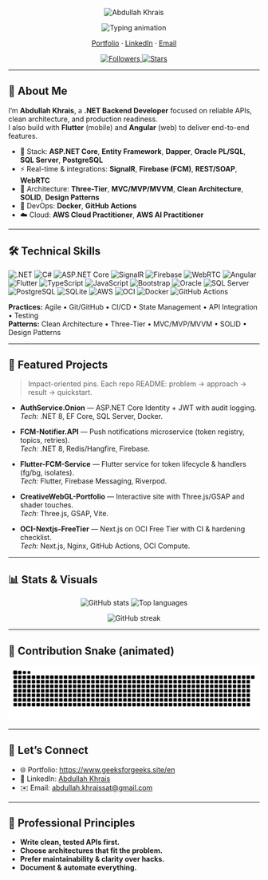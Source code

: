 <!-- Profile Banner -->
<p align="center">
  <img src="https://capsule-render.vercel.app/api?type=rect&color=0:0ea5e9,100:6366f1&height=120&section=header&text=Abdullah%20Khrais&fontColor=ffffff&fontSize=42" alt="Abdullah Khrais" />
</p>

<!-- Typing headline (animated) -->
<p align="center">
  <img src="https://readme-typing-svg.demolab.com?font=Inter&weight=700&size=22&duration=3200&pause=900&center=true&vCenter=true&width=900&lines=.NET+API+Developer;Angular+%26+Flutter+for+end-to-end+delivery;Docker%2C+AWS+Cloud+Practitioner+%26+AI;Reliable%2C+maintainable+backends+%E2%80%94+Clean+Architecture" alt="Typing animation" />
</p>

<p align="center">
  <a href="https://www.geeksforgeeks.site/en">Portfolio</a> ·
  <a href="https://www.linkedin.com/in/abdullah-khrais-6a1565232/">LinkedIn</a> ·
  <a href="mailto:abdullah.khraissat@gmail.com">Email</a>
</p>

<p align="center">
  <a href="https://github.com/abdullahkhrisstoo">
    <img src="https://img.shields.io/github/followers/abdullahkhrisstoo?label=Followers&style=for-the-badge" alt="Followers" />
  </a>
  <a href="https://github.com/abdullahkhrisstoo?tab=repositories&sort=stargazers">
    <img src="https://img.shields.io/github/stars/abdullahkhrisstoo?affiliations=OWNER%2CCOLLABORATOR&style=for-the-badge" alt="Stars" />
  </a>
</p>

---

## 👋 About Me
I’m **Abdullah Khrais**, a **.NET Backend Developer** focused on reliable APIs, clean architecture, and production readiness.  
I also build with **Flutter** (mobile) and **Angular** (web) to deliver end-to-end features.

- 💼 Stack: **ASP.NET Core**, **Entity Framework**, **Dapper**, **Oracle PL/SQL**, **SQL Server**, **PostgreSQL**
- ⚡ Real-time & integrations: **SignalR**, **Firebase (FCM)**, **REST/SOAP**, **WebRTC**
- 🧱 Architecture: **Three-Tier**, **MVC/MVP/MVVM**, **Clean Architecture**, **SOLID**, **Design Patterns**
- 🐳 DevOps: **Docker**, **GitHub Actions**
- ☁️ Cloud: **AWS Cloud Practitioner**, **AWS AI Practitioner**

---

## 🛠️ Technical Skills

<p>
  <!-- Backend & APIs -->
  <img alt=".NET" src="https://img.shields.io/badge/.NET-512BD4?logo=dotnet&logoColor=white"/>
  <img alt="C#" src="https://img.shields.io/badge/C%23-239120?logo=csharp&logoColor=white"/>
  <img alt="ASP.NET Core" src="https://img.shields.io/badge/ASP.NET%20Core-512BD4?logo=dotnet&logoColor=white"/>
  <img alt="SignalR" src="https://img.shields.io/badge/SignalR-512BD4?logo=dotnet&logoColor=white"/>
  <img alt="Firebase" src="https://img.shields.io/badge/Firebase-FFCA28?logo=firebase&logoColor=black"/>
  <img alt="WebRTC" src="https://img.shields.io/badge/WebRTC-333333?logo=webrtc&logoColor=white"/>

  <!-- Frontend & Mobile -->
  <img alt="Angular" src="https://img.shields.io/badge/Angular-DD0031?logo=angular&logoColor=white"/>
  <img alt="Flutter" src="https://img.shields.io/badge/Flutter-02569B?logo=flutter&logoColor=white"/>
  <img alt="TypeScript" src="https://img.shields.io/badge/TypeScript-3178C6?logo=typescript&logoColor=white"/>
  <img alt="JavaScript" src="https://img.shields.io/badge/JavaScript-F7DF1E?logo=javascript&logoColor=black"/>
  <img alt="Bootstrap" src="https://img.shields.io/badge/Bootstrap-7952B3?logo=bootstrap&logoColor=white"/>

  <!-- Databases -->
  <img alt="Oracle" src="https://img.shields.io/badge/Oracle-F80000?logo=oracle&logoColor=white"/>
  <img alt="SQL Server" src="https://img.shields.io/badge/SQL%20Server-CC2927?logo=microsoftsqlserver&logoColor=white"/>
  <img alt="PostgreSQL" src="https://img.shields.io/badge/PostgreSQL-4169E1?logo=postgresql&logoColor=white"/>
  <img alt="SQLite" src="https://img.shields.io/badge/SQLite-003B57?logo=sqlite&logoColor=white"/>

  <!-- Cloud & DevOps -->
  <img alt="AWS" src="https://img.shields.io/badge/AWS-232F3E?logo=amazonaws&logoColor=white"/>
  <img alt="OCI" src="https://img.shields.io/badge/OCI-F80000?logo=oracle&logoColor=white"/>
  <img alt="Docker" src="https://img.shields.io/badge/Docker-2496ED?logo=docker&logoColor=white"/>
  <img alt="GitHub Actions" src="https://img.shields.io/badge/GitHub%20Actions-2088FF?logo=githubactions&logoColor=white"/>
</p>

**Practices:** Agile • Git/GitHub • CI/CD • State Management • API Integration • Testing  
**Patterns:** Clean Architecture • Three-Tier • MVC/MVP/MVVM • SOLID • Design Patterns

---

## 📌 Featured Projects
> Impact-oriented pins. Each repo README: problem → approach → result → quickstart.

- **AuthService.Onion** — ASP.NET Core Identity + JWT with audit logging.  
  *Tech:* .NET 8, EF Core, SQL Server, Docker.

- **FCM-Notifier.API** — Push notifications microservice (token registry, topics, retries).  
  *Tech:* .NET 8, Redis/Hangfire, Firebase.

- **Flutter-FCM-Service** — Flutter service for token lifecycle & handlers (fg/bg, isolates).  
  *Tech:* Flutter, Firebase Messaging, Riverpod.

- **CreativeWebGL-Portfolio** — Interactive site with Three.js/GSAP and shader touches.  
  *Tech:* Three.js, GSAP, Vite.

- **OCI-Nextjs-FreeTier** — Next.js on OCI Free Tier with CI & hardening checklist.  
  *Tech:* Next.js, Nginx, GitHub Actions, OCI Compute.

---

## 📊 Stats & Visuals
<p align="center">
  <img height="155" src="https://github-readme-stats.vercel.app/api?username=abdullahkhrisstoo&show_icons=true&hide_title=true&v=1&cache_seconds=7200" alt="GitHub stats" />
  <img height="155" src="https://github-readme-stats.vercel.app/api/top-langs/?username=abdullahkhrisstoo&layout=compact&hide_title=true&v=1&cache_seconds=7200" alt="Top languages" />
</p>
<p align="center">
  <img height="155" src="https://streak-stats.demolab.com?user=abdullahkhrisstoo&hide_longest_streak=true&v=1" alt="GitHub streak" />
</p>

<!-- Optional mirrors if the above rate-limit for you
<p align="center">
  <img height="155" src="https://github-readme-stats-git-master-rstaa-rickstaa.vercel.app/api?username=abdullahkhrisstoo&show_icons=true&hide_title=true&v=1" alt="GitHub stats (mirror)" />
  <img height="155" src="https://github-readme-stats-git-master-rstaa-rickstaa.vercel.app/api/top-langs/?username=abdullahkhrisstoo&layout=compact&hide_title=true&v=1" alt="Top languages (mirror)" />
</p>
-->

---

## 🧩 Contribution Snake (animated)
<p align="center">
  <img src="https://raw.githubusercontent.com/abdullahkhrisstoo/abdullahkhrisstoo/output/snake.svg" alt="Contribution snake animation" />
</p>

---

## 🤝 Let’s Connect
- 🌐 Portfolio: <a href="https://www.geeksforgeeks.site/en">https://www.geeksforgeeks.site/en</a>  
- 💼 LinkedIn: <a href="https://www.linkedin.com/in/abdullah-khrais-6a1565232/">Abdullah Khrais</a>  
- ✉️ Email: <a href="mailto:abdullah.khraissat@gmail.com">abdullah.khraissat@gmail.com</a>

---

## 🧭 Professional Principles
- **Write clean, tested APIs first.**  
- **Choose architectures that fit the problem.**  
- **Prefer maintainability & clarity over hacks.**  
- **Document & automate everything.**
